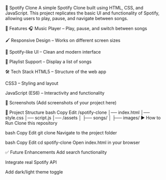 🎵 Spotify Clone
A simple Spotify Clone built using HTML, CSS, and JavaScript. This project replicates the basic UI and functionality of Spotify, allowing users to play, pause, and navigate between songs.

🚀 Features
🎧 Music Player – Play, pause, and switch between songs

🖌 Responsive Design – Works on different screen sizes

🎨 Spotify-like UI – Clean and modern interface

📂 Playlist Support – Display a list of songs

🛠 Tech Stack
HTML5 – Structure of the web app

CSS3 – Styling and layout

JavaScript (ES6) – Interactivity and functionality

📸 Screenshots
(Add screenshots of your project here)

📂 Project Structure
bash
Copy
Edit
/spotify-clone
│── index.html
│── style.css
│── script.js
│── /assets
│    ├── songs/
│    ├── images/
▶️ How to Run
Clone this repository

bash
Copy
Edit
git clone
Navigate to the project folder

bash
Copy
Edit
cd spotify-clone
Open index.html in your browser

✅ Future Enhancements
Add search functionality

Integrate real Spotify API

Add dark/light theme toggle
